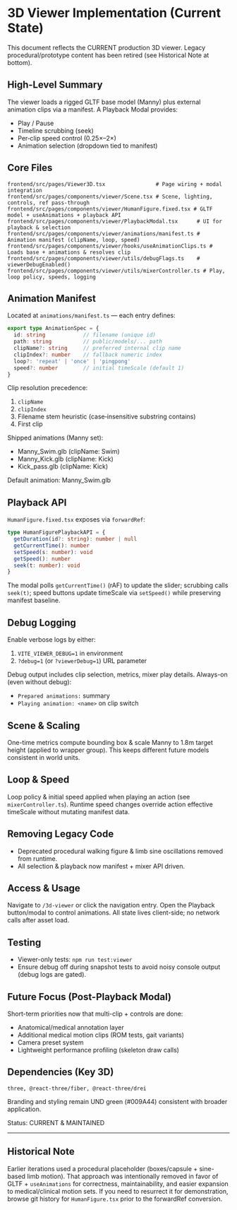 # 3D Viewer Implementation (Current State)

This document reflects the CURRENT production 3D viewer. Legacy procedural/prototype content has been retired (see Historical Note at bottom).

## High-Level Summary

The viewer loads a rigged GLTF base model (Manny) plus external animation clips via a manifest. A Playback Modal provides:

- Play / Pause
- Timeline scrubbing (seek)
- Per‑clip speed control (0.25×–2×)
- Animation selection (dropdown tied to manifest)

## Core Files

```text
frontend/src/pages/Viewer3D.tsx                # Page wiring + modal integration
frontend/src/pages/components/viewer/Scene.tsx # Scene, lighting, controls, ref pass-through
frontend/src/pages/components/viewer/HumanFigure.fixed.tsx # GLTF model + useAnimations + playback API
frontend/src/pages/components/viewer/PlaybackModal.tsx      # UI for playback & selection
frontend/src/pages/components/viewer/animations/manifest.ts # Animation manifest (clipName, loop, speed)
frontend/src/pages/components/viewer/hooks/useAnimationClips.ts # Loads base + animations & resolves clip
frontend/src/pages/components/viewer/utils/debugFlags.ts    # viewerDebugEnabled()
frontend/src/pages/components/viewer/utils/mixerController.ts # Play, loop policy, speeds, logging
```

## Animation Manifest

Located at `animations/manifest.ts` — each entry defines:
 
```ts
export type AnimationSpec = {
  id: string            // filename (unique id)
  path: string          // public/models/... path
  clipName?: string     // preferred internal clip name
  clipIndex?: number    // fallback numeric index
  loop?: 'repeat' | 'once' | 'pingpong'
  speed?: number        // initial timeScale (default 1)
}
```

Clip resolution precedence:

1. `clipName`
2. `clipIndex`
3. Filename stem heuristic (case‑insensitive substring contains)
4. First clip

Shipped animations (Manny set):

- Manny_Swim.glb (clipName: Swim)
- Manny_Kick.glb (clipName: Kick)
- Kick_pass.glb (clipName: Kick)

Default animation: Manny_Swim.glb

## Playback API

`HumanFigure.fixed.tsx` exposes via `forwardRef`:

```ts
type HumanFigurePlaybackAPI = {
  getDuration(id?: string): number | null
  getCurrentTime(): number
  setSpeed(s: number): void
  getSpeed(): number
  seek(t: number): void
}
```

The modal polls `getCurrentTime()` (rAF) to update the slider; scrubbing calls `seek(t)`; speed buttons update timeScale via `setSpeed()` while preserving manifest baseline.

## Debug Logging

Enable verbose logs by either:

1. `VITE_VIEWER_DEBUG=1` in environment
2. `?debug=1` (or `?viewerDebug=1`) URL parameter

Debug output includes clip selection, metrics, mixer play details. Always-on (even without debug):

- `Prepared animations:` summary
- `Playing animation: <name>` on clip switch

## Scene & Scaling

One-time metrics compute bounding box & scale Manny to 1.8m target height (applied to wrapper group). This keeps different future models consistent in world units.

## Loop & Speed

Loop policy & initial speed applied when playing an action (see `mixerController.ts`). Runtime speed changes override action effective timeScale without mutating manifest data.

## Removing Legacy Code

- Deprecated procedural walking figure & limb sine oscillations removed from runtime.
- All selection & playback now manifest + mixer API driven.

## Access & Usage

Navigate to `/3d-viewer` or click the navigation entry. Open the Playback button/modal to control animations. All state lives client-side; no network calls after asset load.

## Testing

- Viewer-only tests: `npm run test:viewer`
- Ensure debug off during snapshot tests to avoid noisy console output (debug logs are gated).

## Future Focus (Post-Playback Modal)

Short-term priorities now that multi-clip + controls are done:

- Anatomical/medical annotation layer
- Additional medical motion clips (ROM tests, gait variants)
- Camera preset system
- Lightweight performance profiling (skeleton draw calls)

## Dependencies (Key 3D)

```text
three, @react-three/fiber, @react-three/drei
```

Branding and styling remain UND green (#009A44) consistent with broader application.

Status: CURRENT & MAINTAINED

---

## Historical Note

Earlier iterations used a procedural placeholder (boxes/capsule + sine-based limb motion). That approach was intentionally removed in favor of GLTF + `useAnimations` for correctness, maintainability, and easier expansion to medical/clinical motion sets. If you need to resurrect it for demonstration, browse git history for `HumanFigure.tsx` prior to the forwardRef conversion.
